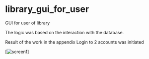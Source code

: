 # library_gui_for_user
GUI for user of library 

The logic was based on the interaction with the database. 

Result of the work in the appendix 
Login to 2 accounts was initiated 

[![screen1]([https://www.codewars.com/users/17neverends/badges/large](https://github.com/17neverends/library_gui_for_user/blob/main/изображение_2023-10-13_161226466.png)https://github.com/17neverends/library_gui_for_user/blob/main/изображение_2023-10-13_161226466.png)] 
